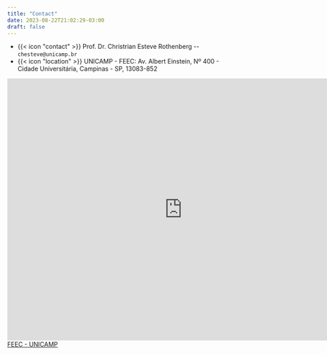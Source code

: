 ```yaml
---
title: "Contact"
date: 2023-08-22T21:02:29-03:00
draft: false
---
```


* {{< icon "contact" >}} Prof. Dr. Christrian Esteve Rothenberg -- `chesteve@unicamp.br`
* {{< icon "location" >}} UNICAMP - FEEC: Av. Albert Einstein, Nº 400 - Cidade Universitária, Campinas - SP, 13083-852


<iframe width="800" height="600" frameborder="0" scrolling="no" marginheight="0" marginwidth="0" id="gmap_canvas" src="https://maps.google.com/maps?width=520&amp;height=400&amp;hl=en&amp;q=Av.%20Albert%20Einstein,%20N%C2%BA%20400%20-%20Cidade%20Universit%C3%A1ria,%20Campinas%20-%20SP,%20%20Campinas+(FEEC)&amp;t=&amp;z=12&amp;ie=UTF8&amp;iwloc=B&amp;output=embed"></iframe><a href='https://maps-generator.com/'>FEEC - UNICAMP</a>
